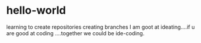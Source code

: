 # hello-world
learning to create repositories
creating branches
I am goot at ideating....if u are good at coding ....together we could be ide-coding.
